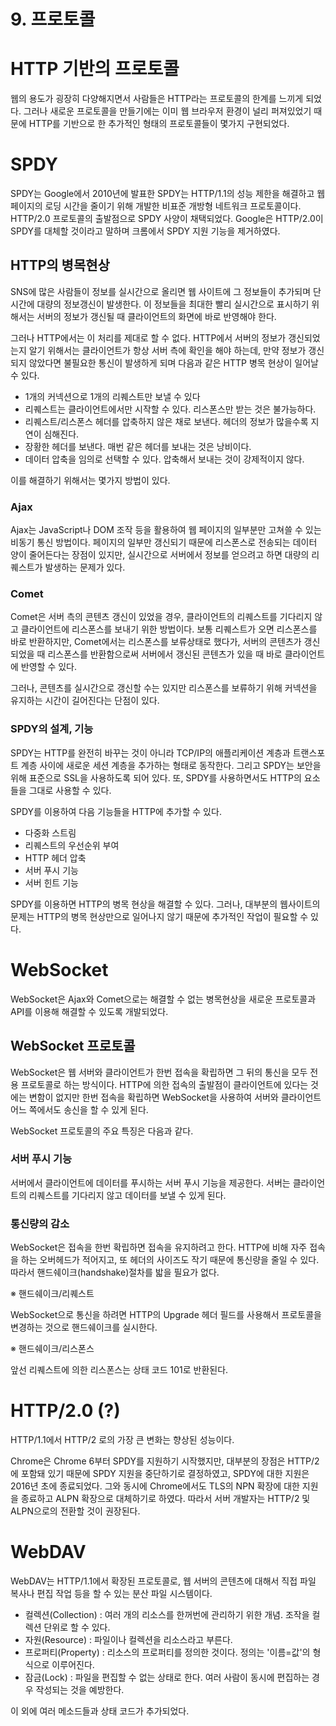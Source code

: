 # 9. 프로토콜

# HTTP 기반의 프로토콜

웹의 용도가 굉장히 다양해지면서 사람들은 HTTP라는 프로토콜의 한계를 느끼게 되었다. 그러나 새로운 프로토콜을 만들기에는 이미 웹 브라우저 환경이 널리 퍼져있었기 때문에 HTTP를 기반으로 한 추가적인 형태의 프로토콜들이 몇가지 구현되었다.



# SPDY

SPDY는 Google에서 2010년에 발표한 SPDY는 HTTP/1.1의 성능 제한을 해결하고 웹 페이지의 로딩 시간을 줄이기 위해 개발한 비표준 개방형 네트워크 프로토콜이다.    
HTTP/2.0 프로토콜의 출발점으로 SPDY 사양이 채택되었다. Google은 HTTP/2.0이 SPDY를 대체할 것이라고 말하며 크롬에서 SPDY 지원 기능을 제거하였다. 



## HTTP의 병목현상

SNS에 많은 사람들이 정보를 실시간으로 올리면 웹 사이트에 그 정보들이 추가되며 단시간에 대량의 정보갱신이 발생한다. 이 정보들을 최대한 빨리 실시간으로 표시하기 위해서는 서버의 정보가 갱신될 때 클라이언트의 화면에 바로 반영해야 한다. 

그러나 HTTP에서는 이 처리를 제대로 할 수 없다. HTTP에서 서버의 정보가 갱신되었는지 알기 위해서는 클라이언트가 항상 서버 측에 확인을 해야 하는데, 만약 정보가 갱신되지 않았다면 불필요한 통신이 발생하게 되며 다음과 같은 HTTP 병목 현상이 일어날 수 있다.

- 1개의 커넥션으로 1개의 리퀘스트만 보낼 수 있다
- 리퀘스트는 클라이언트에서만 시작할 수 있다. 리스폰스만 받는 것은 불가능하다.
- 리퀘스트/리스폰스 헤더를 압축하지 않은 채로 보낸다. 헤더의 정보가 많을수록 지연이 심해진다.
- 장황한 헤더를 보낸다. 매번 같은 헤더를 보내는 것은 낭비이다.
- 데이터 압축을 임의로 선택할 수 있다. 압축해서 보내는 것이 강제적이지 않다.

이를 해결하기 위해서는 몇가지 방법이 있다.



### Ajax

Ajax는 JavaScript나 DOM 조작 등을 활용하여 웹 페이지의 일부분만 고쳐쓸 수 있는 비동기 통신 방법이다. 페이지의 일부만 갱신되기 때문에 리스폰스로 전송되는 데이터 양이 줄어든다는 장점이 있지만, 실시간으로 서버에서 정보를 얻으려고 하면 대량의 리퀘스트가 발생하는 문제가 있다.



### Comet

Comet은 서버 측의 콘텐츠 갱신이 있었을 경우, 클라이언트의 리퀘스트를 기다리지 않고 클라이언트에 리스폰스를 보내기 위한 방법이다. 보통 리퀘스트가 오면 리스폰스를 바로 반환하지만, Comet에서는 리스폰스를 보류상태로 했다가, 서버의 콘텐츠가 갱신되었을 때 리스폰스를 반환함으로써 서버에서 갱신된 콘텐츠가 있을 때 바로 클라이언트에 반영할 수 있다.

그러나, 콘텐츠를 실시간으로 갱신할 수는 있지만 리스폰스를 보류하기 위해 커넥션을 유지하는 시간이 길어진다는 단점이 있다. 



### SPDY의 설계, 기능

SPDY는 HTTP를 완전히 바꾸는 것이 아니라 TCP/IP의 애플리케이션 계층과 트랜스포트 계층 사이에 새로운 세션 계층을 추가하는 형태로 동작한다. 그리고 SPDY는 보안을 위해 표준으로 SSL을 사용하도록 되어 있다. 또, SPDY를 사용하면서도 HTTP의 요소들을 그대로 사용할 수 있다.

SPDY를 이용하여 다음 기능들을 HTTP에 추가할 수 있다.

- 다중화 스트림
- 리퀘스트의 우선순위 부여
- HTTP 헤더 압축
- 서버 푸시 기능
- 서버 힌트 기능

SPDY를 이용하면 HTTP의 병목 현상을 해결할 수 있다. 그러나, 대부분의 웹사이트의 문제는 HTTP의 병목 현상만으로 일어나지 않기 때문에 추가적인 작업이 필요할 수 있다.   



# WebSocket

 WebSocket은 Ajax와 Comet으로는 해결할 수 없는 병목현상을 새로운 프로토콜과 API를 이용해 해결할 수 있도록 개발되었다.



## WebSocket 프로토콜

WebSocket은 웹 서버와 클라이언트가 한번 접속을 확립하면 그 뒤의 통신을 모두 전용 프로토콜로 하는 방식이다. HTTP에 의한 접속의 출발점이 클라이언트에 있다는 것에는 변함이 없지만 한번 접속을 확립하면 WebSocket을 사용하여 서버와 클라이언트 어느 쪽에서도 송신을 할 수 있게 된다.



WebSocket 프로토콜의 주요 특징은 다음과 같다.

### 서버 푸시 기능

서버에서 클라이언트에 데이터를 푸시하는 서버 푸시 기능을 제공한다. 서버는 클라이언트의 리퀘스트를 기다리지 않고 데이터를 보낼 수 있게 된다.   


### 통신량의 감소

WebSocket은 접속을 한번 확립하면 접속을 유지하려고 한다. HTTP에 비해 자주 접속을 하는 오버헤드가 적어지고, 또 헤더의 사이즈도 작기 때문에 통신량을 줄일 수 있다. 따라서 핸드쉐이크(handshake)절차를 밟을 필요가 없다.

※ 핸드쉐이크/리퀘스트

WebSocket으로 통신을 하려면 HTTP의 Upgrade 헤더 필드를 사용해서 프로토콜을 변경하는 것으로 핸드쉐이크를 실시한다.

※ 핸드쉐이크/리스폰스

앞선 리퀘스트에 의한 리스폰스는 상태 코드 101로 반환된다.



# HTTP/2.0 (?)

HTTP/1.1에서 HTTP/2 로의 가장 큰 변화는 향상된 성능이다. 

Chrome은 Chrome 6부터 SPDY를 지원하기 시작했지만, 대부분의 장점은 HTTP/2에 포함돼 있기 때문에 SPDY 지원을 중단하기로 결정하였고,  SPDY에 대한 지원은 2016년 초에 종료되었다. 그와 동시에 Chrome에서도 TLS의 NPN 확장에 대한 지원을 종료하고 ALPN 확장으로 대체하기로 하였다. 따라서 서버 개발자는 HTTP/2 및 ALPN으로의 전환할 것이 권장된다.



# WebDAV

WebDAV는 HTTP/1.1에서 확장된 프로토콜로, 웹 서버의 콘텐츠에 대해서 직접 파일 복사나 편집 작업 등을 할 수 있는 분산 파일 시스템이다. 

- 컬렉션(Collection) : 여러 개의 리소스를 한꺼번에 관리하기 위한 개념. 조작을 컬렉션 단위로 할 수 있다.
- 자원(Resource) : 파일이나 컬렉션을 리소스라고 부른다.
- 프로퍼티(Property) : 리소스의 프로퍼티를 정의한 것이다. 정의는 '이름=값'의 형식으로 이루어진다.
- 잠금(Lock) : 파일을 편집할 수 없는 상태로 한다. 여러 사람이 동시에 편집하는 경우 작성되는 것을 예방한다.

이 외에 여러 메소드들과 상태 코드가 추가되었다.